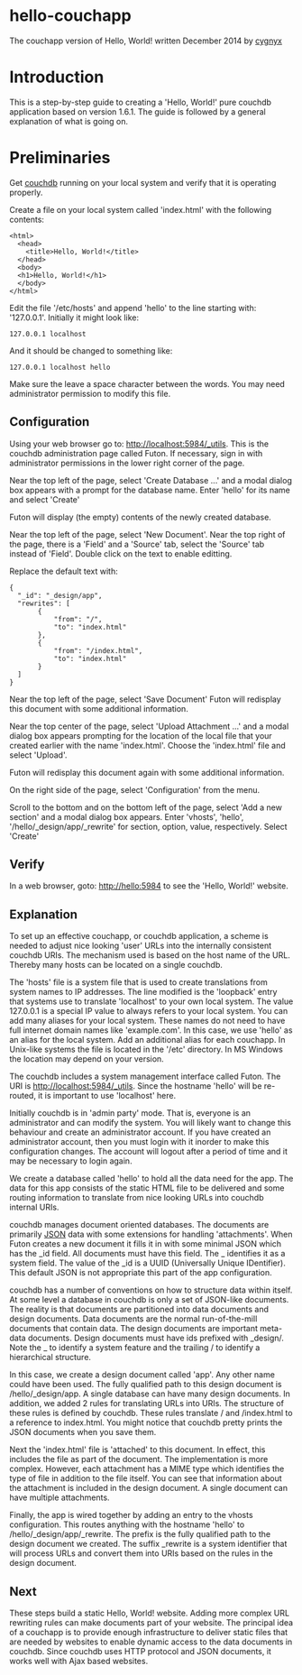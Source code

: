 # hello-couchapp

The couchapp version of Hello, World!
written December 2014 by [cygnyx]

# Introduction
This is a step-by-step guide to creating a 'Hello, World!' pure
couchdb application based on version 1.6.1. The guide is followed by
a general explanation of what is going on.

# Preliminaries
Get [couchdb] running on your
local system and verify that it is operating properly.

Create a file on your local system called 'index.html' with the
following contents:

```
<html>
  <head>
    <title>Hello, World!</title>
  </head>
  <body>
  <h1>Hello, World!</h1>
  </body>
</html>
```

Edit the file '/etc/hosts' and append 'hello' to the line starting
with: '127.0.0.1'. Initially it might look like:

```
127.0.0.1 localhost  
```

And it should be changed to something like:

```
127.0.0.1 localhost hello
```

Make sure the leave a space character between the words. You may need
administrator permission to modify this file.

## Configuration
Using your web browser go to: <http://localhost:5984/_utils>.
This is the couchdb administration page called Futon.
If necessary, sign in with administrator permissions in the lower
right corner of the page.

Near the top left of the page, select 'Create Database ...' and a
 modal dialog box appears with a prompt for the database name.
Enter 'hello' for its name and select 'Create'

Futon will display (the empty) contents of the newly created database.

Near the top left of the page, select 'New Document'.
Near the top right of the page, there is a 'Field' and a 'Source' tab,
select the 'Source' tab instead of 'Field'.
Double click on the text to enable editting.

Replace the default text with:

```
{
  "_id": "_design/app",
  "rewrites": [
       {
           "from": "/",
           "to": "index.html"
       },
       {
           "from": "/index.html",
           "to": "index.html"
       }
  ]
}
```

Near the top left of the page, select 'Save Document'
Futon will redisplay this document with some additional information.

Near the top center of the page, select 'Upload Attachment ...' and a
modal dialog box appears prompting for the location of the local file 
that your created earlier with the name 'index.html'. Choose the
'index.html' file and select 'Upload'.

Futon will redisplay this document again with some additional
information.

On the right side of the page, select 'Configuration' from the menu.

Scroll to the bottom and on the bottom left of the page, select 'Add a
new section' and a modal dialog box appears.
Enter 'vhosts', 'hello', '/hello/_design/app/_rewrite' for section,
option, value, respectively. Select 'Create'

## Verify

In a web browser, goto: <http://hello:5984> to see the 'Hello,
World!' website.

## Explanation

To set up an effective couchapp, or couchdb application, a scheme is
needed to adjust nice looking 'user' URLs into the internally
consistent couchdb URIs. The mechanism used is based on the host name of
the URL. Thereby many hosts can be located on a single couchdb.

The 'hosts' file is a system file that is used to create
translations from system names to IP addresses. The line modified is
the 'loopback' entry that systems use to translate 'localhost' to your
own local system. The value 127.0.0.1 is a special IP value to
always refers to your local system. You can add many aliases for your
local system. These names do not need to have full internet domain
names like 'example.com'. In this case, we use 'hello' as an alias for
the local system. Add an additional alias for each couchapp.
In Unix-like systems the file is located in the '/etc' directory.
In MS Windows the location may depend on your version.

The couchdb includes a system management interface called Futon.
The URI is <http://localhost:5984/_utils>.
Since the hostname 'hello' will be re-routed, it is important to use
'localhost' here.

Initially couchdb is in 'admin party' mode. That is, everyone is an
administrator and can modify the system. You will likely want to
change this behaviour and create an administrator account. If you have
created an administrator account, then you must login with it inorder
to make this configuration changes. The account will logout after a
period of time and it may be necessary to login again.

We create a
database called 'hello' to hold all the data need for the app.
The data for this app consists of the static HTML file to be delivered
and some routing information to translate from nice looking URLs into
couchdb internal URIs.

couchdb manages document oriented databases. The documents are
primarily [JSON] data with some extensions for handling 'attachments'. 
When Futon creates a new document it fills it in with some minimal
JSON which has the _id field. All documents must have this
field. The _ identifies it as a system field. The value of the _id
is a UUID (Universally Unique IDentifier). This default JSON is not
appropriate this part of the app configuration.

couchdb has a number of conventions on how to structure data within
itself.
At some level a database in couchdb is only a set of JSON-like
documents.
The reality is that documents are partitioned into data documents and
design documents. Data documents are the normal run-of-the-mill
documents that contain data. The design documents are important
meta-data documents. Design documents must have ids prefixed with
_design/. Note the _ to identify a system feature and the trailing
/ to identify a hierarchical structure. 

In this case, we create a design document called 'app'. Any other name
could have been used. The fully qualified path to this design document
is  /hello/_design/app. A single database can have many design documents.
In addition, we added 2 rules for
translating URLs into URIs. The structure of these rules is defined by
couchdb. These rules translate / and /index.html to a reference to
index.html. You might notice that couchdb pretty prints the JSON
documents when you save them.

Next the 'index.html' file is 'attached' to this document. In effect,
this includes the file as part of the document. The implementation
is more complex. However, each attachment has a MIME type which
identifies the type of file in addition to the file itself. You can
see that information about the attachment is included in the design
document. A single document can have multiple attachments.

Finally, the app is wired together by adding an entry to the vhosts
configuration. This routes anything with the hostname 'hello' to
/hello/_design/app/_rewrite. The prefix is the fully qualified path
to the design document we created. The suffix _rewrite is a system
identifier that will process URLs and convert them into URIs based on
the rules in the design document.

## Next
These steps build a static Hello, World! website.
Adding more complex URL rewriting rules can make documents part of
your website. The principal idea of a couchapp is to provide enough
infrastructure to deliver static files that are needed by
websites to enable dynamic access to the data documents in couchdb.
Since couchdb uses HTTP protocol and JSON documents, it works well
with Ajax based websites.

[cygnyx]: https://github.com/cygnyx
[couchdb]: http://couchdb.apache.org
[JSON]: http://www.json.org
